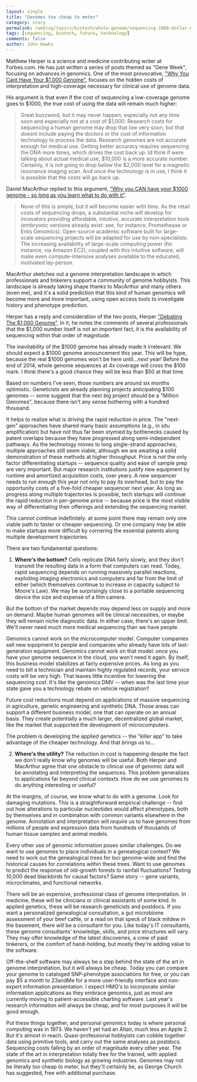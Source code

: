 ```yaml
---
layout: single 
title: "Genomes too cheap to meter" 
category: story
permalink: /weblog/topics/biotech/whole-genome/sequencing-1000-dollar-genomes-2011.html
tags: [sequencing, biotech, future, technology] 
comments: false 
author: John Hawks 
---
```


Matthew Herper is a science and medicine contributing writer at Forbes.com. He has just written a series of posts themed as "Gene Week", focusing on advances in genomics. One of the most provocative, <a href="http://blogs.forbes.com/matthewherper/2011/01/06/why-you-cant-have-your-1000-genome/">"Why You Cant Have Your $1,000 Genome"</a>, focuses on the hidden costs of interpretation and high-coverage necessary for clinical use of genome data.
<!--break-->
His argument is that even if the cost of sequencing a low-coverage genome goes to $1000, the true cost of using the data will remain much higher: 

<blockquote>Great buzzword, but it may never happen, especially not any time soon and especially not at a cost of $1,000. Research costs for sequencing a human genome may drop that low very soon, but that doesnt include paying the doctors or the cost of information technology to process the data. Research genomes are not accurate enough for medical use. Getting better accuracy requires sequencing the DNA more times, which drives the cost back up. Id think if were talking about actual medical use, $10,000 is a more accurate number. Certainly, it is not going to drop below the $2,000 level for a magnetic resonance imaging scan. And once the technology is in use, I think it is possible that the costs will go back up.</blockquote>

Daniel MacArthur replied to this argument, <a href="http://scienceblogs.com/geneticfuture/2011/01/why_you_can_have_your_1000_gen.php">"Why you CAN have your $1000 genome - so long as you learn what to do with it"</a>. 

<blockquote>None of this is simple, but it will become easier with time. As the retail costs of sequencing drops, a substantial niche will develop for innovators providing affordable, intuitive, accurate interpretation tools (embryonic versions already exist: see, for instance, Promethease or Enlis Genomics). Open-source academic software built for large-scale sequencing projects will be adapted for use by non-specialists. The increasing availability of large-scale computing power (for instance, via Amazon EC2), coupled with this intuitive software, will make even compute-intensive analyses available to the educated, motivated lay-person.</blockquote>

MacArthur sketches out a genome interpretation landscape in which professionals and tinkerers support a community of genome hobbyists. This landscape is already taking shape thanks to MacArthur and many others (even me), and it's a solid prediction that this kind of human genomics will become more and more important, using open access tools to investigate history and phenotype prediction.

Herper has a reply and consideration of the two posts, Herper <a href="http://blogs.forbes.com/matthewherper/2011/01/07/debating-the-1000-genome/">"Debating The $1,000 Genome"</a>. In it, he notes the comments of several professionals that the $1,000 number itself is not an important fact, it is the availability of sequencing within that order of magnitude. 

The inevitability of the $1000 genome has already made it irrelevant. We should expect a $1000 genome announcement this year. This will be hype, because the real $1000 genomes won't be here until...<i>next</i> year! Before the end of 2014, whole genome sequences at 4x coverage will cross the $100 mark. I think there's a good chance they will be less than $50 at that time. 

Based on numbers I've seen, those numbers are around six months optimistic. Geneticists are already planning projects anticipating $100 genomes -- some suggest that the next big project should be a "Million Genomes", because there isn't any sense bothering with a hundred thousand. 


It helps to realize what is driving the rapid reduction in price. The "next-gen" approaches have shared many basic assumptions (e.g., in situ amplification) but have not thus far been stymied by bottlenecks caused by patent overlaps because they have progressed along semi-independent pathways. As the technology moves to long single-strand approaches, multiple approaches still seem viable, although we are awaiting a solid demonstration of these methods at higher throughput. Price is not the only factor differentiating startups -- sequence quality and ease of sample prep are very important. But major research institutions justify new equipment by runtime and amortized acquisition costs, over years. A new sequencer needs to run enough this year not only to pay its overhead, but to pay the opportunity costs of a five-fold cheaper sequencer next year. As long as progress along multiple trajectories is possible, tech startups will continue the rapid reduction in per-genome price -- because price is the most visible way of differentiating their offerings and extending the sequencing market. 

This cannot continue indefinitely: at some point there may remain only one viable path to faster or cheaper sequencing. Or one company may be able to make startups more difficult by cornering the essential patents along multiple development trajectories. 

There are two fundamental questions: 

1. <b>Where's the bottom?</b> Cells replicate DNA fairly slowly, and they don't transmit the resulting data in a form that computers can read. Today, rapid sequencing depends on running massively parallel reactions, exploiting imaging electronics and computers and far from the limit of either (which themselves continue to increase in capacity subject to Moore's Law). We may be surprisingly close to a portable sequencing device the size and expense of a film camera. 

But the bottom of the market depends may depend less on supply and more on demand. Maybe human genomes will be clinical necessities, or maybe they will remain niche diagnostic data. In either case, there's an upper limit. We'll never need much more medical sequencing than we have people. 

Genomics cannot work on the microcomputer model. Computer companies sell new equipment to people and companies who already have lots of last-generation equipment. Genomics cannot work on that model: once you have your genome sequence in the cloud, you won't need it again. By itself, this business model stabilizes at fairly expensive prices. As long as you need to bill a technician and maintain highly regulated records, your service costs will be very high. That leaves little incentive for lowering the sequencing cost. It's like the genomics DMV -- when was the last time your state gave you a technology rebate on vehicle registration?

Future cost reductions must depend on applications of massive sequencing in agriculture, genetic engineering and synthetic DNA. Those areas can support a different business model, one that can operate on an annual basis. They create potentially a much larger, decentralized global market, like the market that supported the development of microcomputers. 

The problem is developing the applied genetics -- the "killer app" to take advantage of the cheaper technology. And that brings us to...


2. <b>Where's the utility?</b> The reduction in cost is happening despite the fact we don't really know why genomes will be useful. Both Herper and MacArthur agree that one obstacle to clinical use of genomic data will be annotating and interpreting the sequences. This problem generalizes to applications far beyond clinical contexts. How do we use genomes to do anything interesting or useful? 

At the margins, of course, we know what to do with a genome. Look for damaging mutations. This is a straightforward empirical challenge -- find out how alterations to particular nucleotides would affect phenotypes, both by themselves and in combination with common variants elsewhere in the genome. Annotation and interpretation will <i>require</i> us to have genomes from millions of people and expression data from hundreds of thousands of human tissue samples and animal models. 


Every other use of genomic information poses similar challenges. Do we want to use genomes to place individuals in a genealogical context? We need to work out the genealogical trees for loci genome-wide and find the historical causes for correlations within these trees. Want to use genomes to predict the response of old-growth forests to rainfall fluctuations? Testing 10,000 dead blackbirds for causal factors? Same story -- gene variants, microclimates, and functional networks. 

There will be an expensive, professional class of genome interpretation. In medicine, these will be clinicians or clinical assistants of some kind. In applied genetics, these will be research geneticists and postdocs. If you want a personalized genealogical consultation, a gut microbiome assessment of your beef cattle, or a read on that speck of black mildew in the basement, there will be a consultant for you. Like today's IT consultants, these genome consultants' knowledge, skills, and price structures will vary. They may offer knowledge of the latest discoveries, a crew of paid tinkerers, or the comfort of hand-holding, but mostly they're adding value to the software. 

Off-the-shelf software may always be a step behind the state of the art in genome interpretation, but it will always be cheap. Today you can compare your genome to cataloged SNP-phenotype associations for free, or you can pay $5 a month to 23andMe for a more user-friendly interface and non-expert information presentation. I expect HMO's to incorporate similar information applications as they embrace genomics, just as most are currently moving to patient-accessible charting software. Last year's research information will always be cheap, and for most purposes it will be good enough. 

Put these things together, and personal genomics today is where personal computing was in 1973. We haven't yet had an Altair, much less an Apple 2. But it's almost in reach. Quasi-professional hobbyists can cobble together data using primitive tools, and carry out the same analyses as postdocs. Sequencing costs falling by an order of magnitude every other year. The state of the art in interpretation totally free for the trained, with applied genomics and synthetic biology as growing industries. Genomes may not be literally too cheap to meter, but they'll certainly be, as George Church has suggested, free with additional purchase.


